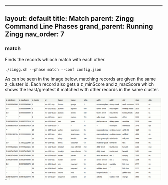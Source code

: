 
---
layout: default
title: Match
parent: Zingg Command Line Phases
grand_parent: Running Zingg
nav_order: 7
---
### match
Finds the records whioch match with each other. 

`./zingg.sh --phase match --conf config.json`

As can be seen in the image below, matching records are given the same z_cluster id. Each record also gets a z_minScore and z_maxScore which shows the least/greatest it matched with other records in the same cluster. 

![Match results](/assets/match.gif)
